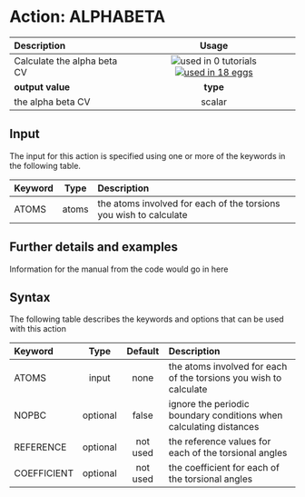 # Action: ALPHABETA

| Description    | Usage |
|:--------|:--------:|
| Calculate the alpha beta CV | ![used in 0 tutorials](https://img.shields.io/badge/tutorials-0-red.svg)[![used in 18 eggs](https://img.shields.io/badge/nest-18-green.svg)](https://www.plumed-nest.org/browse.html?search=ALPHABETA)|
 | **output value** | **type** |
| the alpha beta CV | scalar |

## Input

The input for this action is specified using one or more of the keywords in the following table.

| Keyword |  Type | Description |
|:--------|:------:|:-----------|
| ATOMS | atoms | the atoms involved for each of the torsions you wish to calculate |


## Further details and examples 
Information for the manual from the code would go in here 
## Syntax 
The following table describes the keywords and options that can be used with this action 

| Keyword | Type | Default | Description |
|:-------|:----:|:-------:|:-----------|
| ATOMS | input | none | the atoms involved for each of the torsions you wish to calculate |
| NOPBC | optional | false |  ignore the periodic boundary conditions when calculating distances |
| REFERENCE | optional | not used | the reference values for each of the torsional angles |
| COEFFICIENT | optional | not used | the coefficient for each of the torsional angles |
